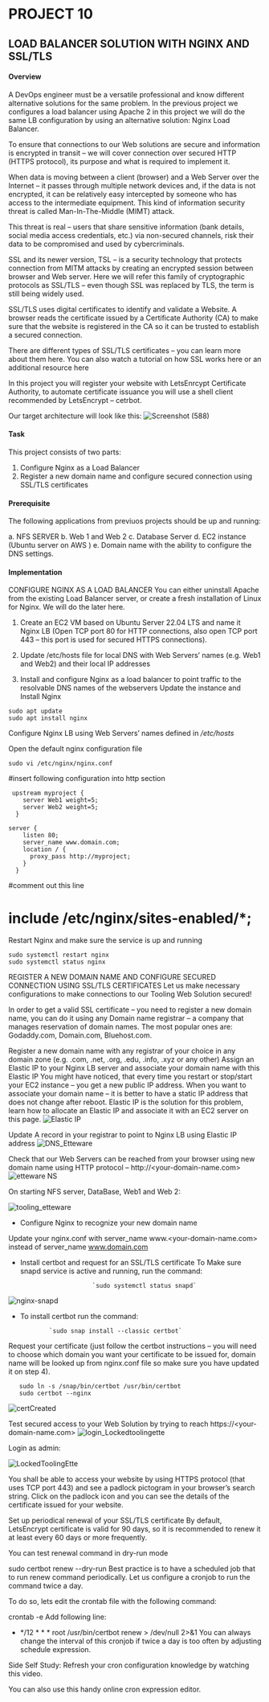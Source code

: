 # PROJECT 10
## LOAD BALANCER SOLUTION WITH NGINX AND SSL/TLS

#### Overview
A DevOps engineer must be a versatile professional and know different alternative solutions for the same problem. In the previous project we configures a load balancer using Apache 2 in this project we will do the same LB configuration by using an alternative solution: Nginx Load Balancer.

To ensure that connections to our Web solutions are secure and information is encrypted in transit – we will cover connection over secured HTTP (HTTPS protocol), its purpose and what is required to implement it.

When data is moving between a client (browser) and a Web Server over the Internet – it passes through multiple network devices and, if the data is not encrypted, it can be relatively easy intercepted by someone who has access to the intermediate equipment. This kind of information security threat is called Man-In-The-Middle (MIMT) attack.

This threat is real – users that share sensitive information (bank details, social media access credentials, etc.) via non-secured channels, risk their data to be compromised and used by cybercriminals.

SSL and its newer version, TSL – is a security technology that protects connection from MITM attacks by creating an encrypted session between browser and Web server. Here we will refer this family of cryptographic protocols as SSL/TLS – even though SSL was replaced by TLS, the term is still being widely used.

SSL/TLS uses digital certificates to identify and validate a Website. A browser reads the certificate issued by a Certificate Authority (CA) to make sure that the website is registered in the CA so it can be trusted to establish a secured connection.

There are different types of SSL/TLS certificates – you can learn more about them here. You can also watch a tutorial on how SSL works here or an additional resource here

In this project you will register your website with LetsEnrcypt Certificate Authority, to automate certificate issuance you will use a shell client recommended by LetsEncrypt – cetrbot.


Our target architecture will look like this:
![Screenshot (588)](https://github.com/ettebaDwop/dareyProject10/assets/7973831/f6e3ea18-6e14-421f-aac3-4e98b194ee3c)


#### Task
This project consists of two parts:

1. Configure Nginx as a Load Balancer
2. Register a new domain name and configure secured connection using SSL/TLS certificates

#### Prerequisite
The following applications from previuos projects  should be up and running:

a. NFS SERVER
b. Web 1 and Web 2
c. Database Server
d. EC2 instance (Ubuntu server on AWS )
e. Domain name with the ability to configure the DNS settings.

#### Implementation

CONFIGURE NGINX AS A LOAD BALANCER
You can either uninstall Apache from the existing Load Balancer server, or create a fresh installation of Linux for Nginx. We will do the later here.

1. Create an EC2 VM based on Ubuntu Server 22.04 LTS and name it Nginx LB (Open TCP port 80 for HTTP connections, also open TCP port 443 – this port is used for secured HTTPS connections).
   
   
2. Update /etc/hosts file for local DNS with Web Servers’ names (e.g. Web1 and Web2) and their local IP addresses
3. Install and configure Nginx as a load balancer to point traffic to the resolvable DNS names of the webservers
Update the instance and Install Nginx

```
sudo apt update
sudo apt install nginx
```

Configure Nginx LB using Web Servers’ names defined in */etc/hosts*


Open the default nginx configuration file

`sudo vi /etc/nginx/nginx.conf`

#insert following configuration into http section
```
 upstream myproject {
    server Web1 weight=5;
    server Web2 weight=5;
  }

server {
    listen 80;
    server_name www.domain.com;
    location / {
      proxy_pass http://myproject;
    }
  }
```
#comment out this line
#       include /etc/nginx/sites-enabled/*;

Restart Nginx and make sure the service is up and running

```
sudo systemctl restart nginx
sudo systemctl status nginx
```

REGISTER A NEW DOMAIN NAME AND CONFIGURE SECURED CONNECTION USING SSL/TLS CERTIFICATES
Let us make necessary configurations to make connections to our Tooling Web Solution secured!

In order to get a valid SSL certificate – you need to register a new domain name, you can do it using any Domain name registrar – a company that manages reservation of domain names. The most popular ones are: Godaddy.com, Domain.com, Bluehost.com.

Register a new domain name with any registrar of your choice in any domain zone (e.g. .com, .net, .org, .edu, .info, .xyz or any other)
Assign an Elastic IP to your Nginx LB server and associate your domain name with this Elastic IP
You might have noticed, that every time you restart or stop/start your EC2 instance – you get a new public IP address. When you want to associate your domain name – it is better to have a static IP address that does not change after reboot. Elastic IP is the solution for this problem, learn how to allocate an Elastic IP and associate it with an EC2 server on this page.
![Elastic IP](https://github.com/ettebaDwop/dareyProject10/assets/7973831/6749f402-ee99-44e4-84c0-1e8b2f6d0449)

Update A record in your registrar to point to Nginx LB using Elastic IP address
![DNS_Etteware](https://github.com/ettebaDwop/dareyProject10/assets/7973831/501689f2-f153-4f79-85f1-10247d0ff289)

Check that our Web Servers can be reached from your browser using new domain name using HTTP protocol – http://<your-domain-name.com>
![etteware NS](https://github.com/ettebaDwop/dareyProject10/assets/7973831/969eeec7-abdf-4b84-955b-01adf02e60af)

On starting  NFS server, DataBase, Web1 and Web 2:

![tooling_etteware](https://github.com/ettebaDwop/dareyProject10/assets/7973831/7a49c2f0-4085-43e0-8304-75e2edc858a7)


* Configure Nginx to recognize your new domain name
  
Update your nginx.conf with server_name www.<your-domain-name.com> instead of server_name www.domain.com



* Install certbot and request for an SSL/TLS certificate
To Make sure snapd service is active and running, run the command:

                          `sudo systemctl status snapd`

![nginx-snapd](https://github.com/ettebaDwop/dareyProject10/assets/7973831/5cb79199-e601-48fc-98d2-07bfd3715b35)

* To install certbot run the command:

              `sudo snap install --classic certbot`
  

Request your certificate (just follow the certbot instructions – you will need to choose which domain you want your certificate to be issued for, domain name will be looked up from nginx.conf file so make sure you have updated it on step 4).

```
   sudo ln -s /snap/bin/certbot /usr/bin/certbot
   sudo certbot --nginx
```

![certCreated](https://github.com/ettebaDwop/dareyProject10/assets/7973831/9d2d91d2-0624-4630-992b-e5091103121e)

Test secured access to your Web Solution by trying to reach https://<your-domain-name.com>
![login_Lockedtoolingette](https://github.com/ettebaDwop/dareyProject10/assets/7973831/9fedd84d-b5d7-4f99-95ea-26a15bb96942)

Login as admin:

![LockedToolingEtte](https://github.com/ettebaDwop/dareyProject10/assets/7973831/b35d1aa8-a835-4b0a-9f31-3556ace56ff1)

You shall be able to access your website by using HTTPS protocol (that uses TCP port 443) and see a padlock pictogram in your browser’s search string.
Click on the padlock icon and you can see the details of the certificate issued for your website.     


Set up periodical renewal of your SSL/TLS certificate
By default, LetsEncrypt certificate is valid for 90 days, so it is recommended to renew it at least every 60 days or more frequently.

You can test renewal command in dry-run mode

sudo certbot renew --dry-run
Best practice is to have a scheduled job that to run renew command periodically. Let us configure a cronjob to run the command twice a day.

To do so, lets edit the crontab file with the following command:

crontab -e
Add following line:

* */12 * * *   root /usr/bin/certbot renew > /dev/null 2>&1
You can always change the interval of this cronjob if twice a day is too often by adjusting schedule expression.

Side Self Study: Refresh your cron configuration knowledge by watching this video.

You can also use this handy online cron expression editor.


